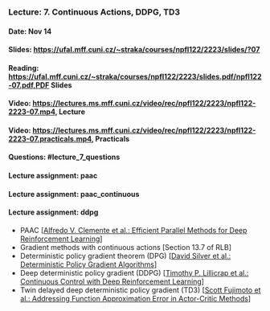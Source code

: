 ### Lecture: 7. Continuous Actions, DDPG, TD3
#### Date: Nov 14
#### Slides: https://ufal.mff.cuni.cz/~straka/courses/npfl122/2223/slides/?07
#### Reading: https://ufal.mff.cuni.cz/~straka/courses/npfl122/2223/slides.pdf/npfl122-07.pdf,PDF Slides
#### Video: https://lectures.ms.mff.cuni.cz/video/rec/npfl122/2223/npfl122-2223-07.mp4, Lecture
#### Video: https://lectures.ms.mff.cuni.cz/video/rec/npfl122/2223/npfl122-2223-07.practicals.mp4, Practicals
#### Questions: #lecture_7_questions
#### Lecture assignment: paac
#### Lecture assignment: paac_continuous
#### Lecture assignment: ddpg

- PAAC [[Alfredo V. Clemente et al.: Efficient Parallel Methods for Deep Reinforcement Learning](https://arxiv.org/abs/1705.04862)]
- Gradient methods with continuous actions [Section 13.7 of RLB]
- Deterministic policy gradient theorem (DPG) [[David Silver et al.: Deterministic Policy Gradient Algorithms](http://proceedings.mlr.press/v32/silver14.pdf)]
- Deep deterministic policy gradient (DDPG) [[Timothy P. Lillicrap et al.: Continuous Control with Deep Reinforcement Learning](https://arxiv.org/abs/1509.02971)]
- Twin delayed deep deterministic policy gradient (TD3) [[Scott Fujimoto et al.: Addressing Function Approximation Error in Actor-Critic Methods](https://arxiv.org/abs/1802.09477)]
